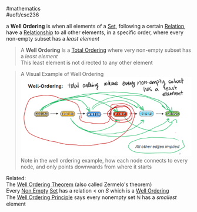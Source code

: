#mathematics  
#uoft/csc236 


a **Well Ordering** is when all elements of a [Set](../../Math/MAT223%20Notes/Set.md), following a certain [Relation](Relation.md), have a [Relationship](Relationship.md) to all other elements, in a specific order, where every non-empty subset has a *least element*

>A **Well Ordering** Is a [Total Ordering](Total%20Ordering.md) where very non-empty subset has a *least element*  
	This least element is not directed to any other element

>A Visual Example of  Well Ordering  
>	![425](attachments/Pasted%20image%2020240517204035.png)  
>Note in the well ordering example, how each node connects to every node, and only points downwards from where it starts

Related:  
	The [Well Ordering Theorem](Well%20Ordering%20Theorem.md) (also called Zermelo's theorem)  
		Every [Non Empty](Non%20Empty.md) [Set](../../Math/MAT223%20Notes/Set.md) has a relation < on $S$ which is a [Well Ordering](.md)  
	The [Well Ordering Principle](Well%20Ordering%20Principle.md) says every nonempty set $\mathbb{N}$ has a *smallest* element